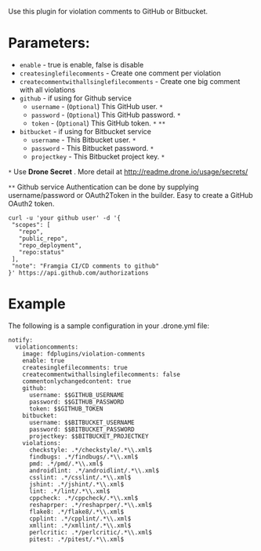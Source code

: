 Use this plugin for violation comments to GitHub or Bitbucket.

# Parameters:

- `enable` - true is enable, false is disable
- `createsinglefilecomments` - Create one comment per violation
- `createcommentwithallsinglefilecomments` - Create one big comment with all violations
- `github` - if using for Github service
  * `username` - (`Optional`) This GitHub user. `*`
  * `password` - (`Optional`) This GitHub password. `*`
  * `token` - (`Optional`) This GitHub token. `*` `**`
- `bitbucket` - if using for Bitbucket service
  * `username` - This Bitbucket user. `*`
  * `password` - This Bitbucket password. `*`
  * `projectkey` - This Bitbucket project key. `*`


`*` Use **Drone Secret** . More detail at http://readme.drone.io/usage/secrets/

`**` Github service Authentication can be done by supplying username/password or OAuth2Token in the builder.
 Easy to create a GitHub OAuth2 token.

 ```CMD
 curl -u 'your github user' -d '{
  "scopes": [
    "repo",
    "public_repo",
    "repo_deployment",
    "repo:status"
  ],
  "note": "Framgia CI/CD comments to github"
}' https://api.github.com/authorizations
 ```

# Example

The following is a sample configuration in your .drone.yml file:

```YML
notify:
  violationcomments:
    image: fdplugins/violation-comments
    enable: true
    createsinglefilecomments: true
    createcommentwithallsinglefilecomments: false
    commentonlychangedcontent: true
    github:
      username: $$GITHUB_USERNAME
      password: $$GITHUB_PASSWORD
      token: $$GITHUB_TOKEN
    bitbucket:
      username: $$BITBUCKET_USERNAME
      password: $$BITBUCKET_PASSWORD
      projectkey: $$BITBUCKET_PROJECTKEY
    violations:
      checkstyle: .*/checkstyle/.*\\.xml$
      findbugs: .*/findbugs/.*\\.xml$
      pmd: .*/pmd/.*\\.xml$
      androidlint: .*/androidlint/.*\\.xml$
      csslint: .*/csslint/.*\\.xml$
      jshint: .*/jshint/.*\\.xml$
      lint: .*/lint/.*\\.xml$
      cppcheck: .*/cppcheck/.*\\.xml$
      reshaprper: .*/reshaprper/.*\\.xml$
      flake8: .*/flake8/.*\\.xml$
      cpplint: .*/cpplint/.*\\.xml$
      xmllint: .*/xmllint/.*\\.xml$
      perlcritic: .*/perlcritic/.*\\.xml$
      pitest: .*/pitest/.*\\.xml$

```
